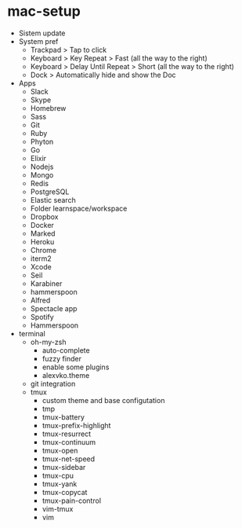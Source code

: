 # mac-setup
- Sistem update
- System pref
  - Trackpad > Tap to click
  - Keyboard > Key Repeat > Fast (all the way to the right)
  - Keyboard > Delay Until Repeat > Short (all the way to the right)
  - Dock > Automatically hide and show the Doc
- Apps
  - Slack
  - Skype
  - Homebrew
  - Sass
  - Git
  - Ruby
  - Phyton
  - Go
  - Elixir
  - Nodejs
  - Mongo
  - Redis
  - PostgreSQL
  - Elastic search
  - Folder learnspace/workspace
  - Dropbox
  - Docker
  - Marked
  - Heroku
  - Chrome
  - iterm2
  - Xcode
  - Seil
  - Karabiner
  - hammerspoon
  - Alfred
  - Spectacle app
  - Spotify
  - Hammerspoon
- terminal
  - oh-my-zsh
    - auto-complete
    - fuzzy finder
    - enable some plugins
    - alexvko.theme
  - git integration
  - tmux
    - custom theme and base configutation
    - tmp
    - tmux-battery
    - tmux-prefix-highlight
    - tmux-resurrect
    - tmux-continuum
    - tmux-open
    - tmux-net-speed
    - tmux-sidebar
    - tmux-cpu
    - tmux-yank
    - tmux-copycat
    - tmux-pain-control
    - vim-tmux
    - vim   
